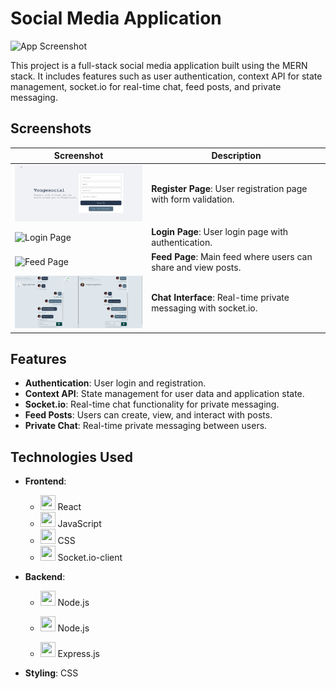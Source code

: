 # Social Media Application

![App Screenshot](./screenshots/feed.gif)

This project is a full-stack social media application built using the MERN stack. It includes features such as user authentication, context API for state management, socket.io for real-time chat, feed posts, and private messaging.

## Screenshots

| Screenshot | Description |
|------------|-------------|
| <img src="./screenshots/register.gif" alt="Register Page" width="300"/> | **Register Page**: User registration page with form validation. |
| <img src="./screenshots/login.gif" alt="Login Page" width="300"/> | **Login Page**: User login page with authentication. |
| <img src="./screenshots/share.gif" alt="Feed Page" width="300"/> | **Feed Page**: Main feed where users can share and view posts. |
| <img src="./screenshots/chat.gif" alt="Chat Interface" width="300"/> | **Chat Interface**: Real-time private messaging with socket.io. |


## Features

- **Authentication**: User login and registration.
- **Context API**: State management for user data and application state.
- **Socket.io**: Real-time chat functionality for private messaging.
- **Feed Posts**: Users can create, view, and interact with posts.
- **Private Chat**: Real-time private messaging between users.

## Technologies Used

- **Frontend**: 
  - <img src="https://upload.wikimedia.org/wikipedia/commons/a/a7/React-icon.svg" width="24" height="24" /> React
  - <img src="https://upload.wikimedia.org/wikipedia/commons/6/6a/JavaScript-logo.png" width="24" height="24" /> JavaScript
  - <img src="https://upload.wikimedia.org/wikipedia/commons/d/d5/CSS3_logo_and_wordmark.svg" width="24" height="24" /> CSS
  - <img src="https://upload.wikimedia.org/wikipedia/commons/9/96/Socket-io.svg" width="24" height="24" /> Socket.io-client
- **Backend**: 
  - <img src="https://upload.wikimedia.org/wikipedia/commons/d/d9/Node.js_logo.svg" width="24" height="24" /> Node.js
  - <img src="https://w7.pngwing.com/pngs/956/695/png-transparent-mongodb-original-wordmark-logo-icon-thumbnail.png" width="24" height="24" /> Node.js
    
  - <img src="https://upload.wikimedia.org/wikipedia/commons/6/64/Expressjs.png" width="24" height="24" /> Express.js


- **Styling**: CSS 


